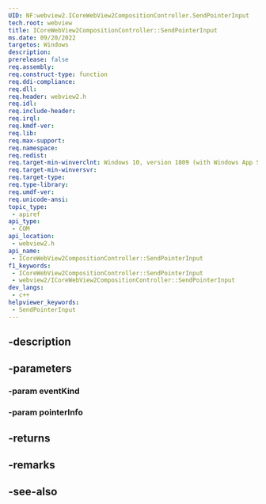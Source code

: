 ```yaml
---
UID: NF:webview2.ICoreWebView2CompositionController.SendPointerInput
tech.root: webview
title: ICoreWebView2CompositionController::SendPointerInput
ms.date: 09/20/2022
targetos: Windows
description: 
prerelease: false
req.assembly: 
req.construct-type: function
req.ddi-compliance: 
req.dll: 
req.header: webview2.h
req.idl: 
req.include-header: 
req.irql: 
req.kmdf-ver: 
req.lib: 
req.max-support: 
req.namespace: 
req.redist: 
req.target-min-winverclnt: Windows 10, version 1809 (with Windows App SDK 1.1 or later)
req.target-min-winversvr: 
req.target-type: 
req.type-library: 
req.umdf-ver: 
req.unicode-ansi: 
topic_type:
 - apiref
api_type:
 - COM
api_location:
 - webview2.h
api_name:
 - ICoreWebView2CompositionController::SendPointerInput
f1_keywords:
 - ICoreWebView2CompositionController::SendPointerInput
 - webview2/ICoreWebView2CompositionController::SendPointerInput
dev_langs:
 - c++
helpviewer_keywords:
 - SendPointerInput
---
```


## -description

## -parameters

### -param eventKind

### -param pointerInfo

## -returns

## -remarks

## -see-also

